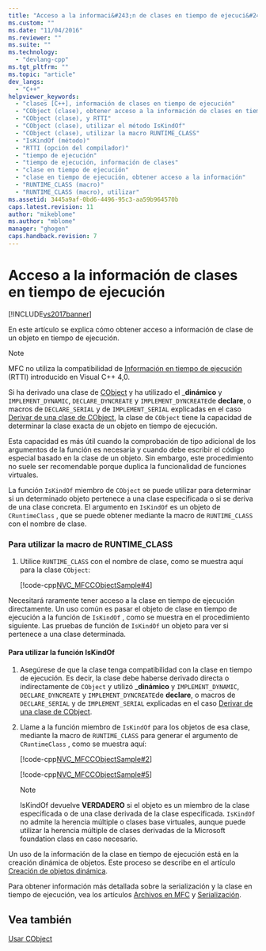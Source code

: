 ```yaml
---
title: "Acceso a la informaci&#243;n de clases en tiempo de ejecuci&#243;n | Microsoft Docs"
ms.custom: ""
ms.date: "11/04/2016"
ms.reviewer: ""
ms.suite: ""
ms.technology: 
  - "devlang-cpp"
ms.tgt_pltfrm: ""
ms.topic: "article"
dev_langs: 
  - "C++"
helpviewer_keywords: 
  - "clases [C++], información de clases en tiempo de ejecución"
  - "CObject (clase), obtener acceso a la información de clases en tiempo de ejecución"
  - "CObject (clase), y RTTI"
  - "CObject (clase), utilizar el método IsKindOf"
  - "CObject (clase), utilizar la macro RUNTIME_CLASS"
  - "IsKindOf (método)"
  - "RTTI (opción del compilador)"
  - "tiempo de ejecución"
  - "tiempo de ejecución, información de clases"
  - "clase en tiempo de ejecución"
  - "clase en tiempo de ejecución, obtener acceso a la información"
  - "RUNTIME_CLASS (macro)"
  - "RUNTIME_CLASS (macro), utilizar"
ms.assetid: 3445a9af-0bd6-4496-95c3-aa59b964570b
caps.latest.revision: 11
author: "mikeblome"
ms.author: "mblome"
manager: "ghogen"
caps.handback.revision: 7
---
```

# Acceso a la informaci&#243;n de clases en tiempo de ejecuci&#243;n
[!INCLUDE[vs2017banner](../assembler/inline/includes/vs2017banner.md)]

En este artículo se explica cómo obtener acceso a información de clase de un objeto en tiempo de ejecución.  
  
> [!NOTE]
>  MFC no utiliza la compatibilidad de [Información en tiempo de ejecución](../cpp/run-time-type-information.md) \(RTTI\) introducido en Visual C\+\+ 4,0.  
  
 Si ha derivado una clase de [CObject](../mfc/reference/cobject-class.md) y ha utilizado el \_**dinámico** y `IMPLEMENT_DYNAMIC`, `DECLARE_DYNCREATE` y `IMPLEMENT_DYNCREATE`de **declare**, o macros de `DECLARE_SERIAL` y de `IMPLEMENT_SERIAL` explicadas en el caso [Derivar de una clase de CObject](../mfc/deriving-a-class-from-cobject.md), la clase de `CObject` tiene la capacidad de determinar la clase exacta de un objeto en tiempo de ejecución.  
  
 Esta capacidad es más útil cuando la comprobación de tipo adicional de los argumentos de la función es necesaria y cuando debe escribir el código especial basado en la clase de un objeto.  Sin embargo, este procedimiento no suele ser recomendable porque duplica la funcionalidad de funciones virtuales.  
  
 La función `IsKindOf` miembro de `CObject` se puede utilizar para determinar si un determinado objeto pertenece a una clase especificada o si se deriva de una clase concreta.  El argumento en `IsKindOf` es un objeto de `CRuntimeClass` , que se puede obtener mediante la macro de `RUNTIME_CLASS` con el nombre de clase.  
  
### Para utilizar la macro de RUNTIME\_CLASS  
  
1.  Utilice `RUNTIME_CLASS` con el nombre de clase, como se muestra aquí para la clase `CObject`:  
  
     [!code-cpp[NVC_MFCCObjectSample#4](../mfc/codesnippet/CPP/accessing-run-time-class-information_1.cpp)]  
  
 Necesitará raramente tener acceso a la clase en tiempo de ejecución directamente.  Un uso común es pasar el objeto de clase en tiempo de ejecución a la función de `IsKindOf` , como se muestra en el procedimiento siguiente.  Las pruebas de función de `IsKindOf` un objeto para ver si pertenece a una clase determinada.  
  
#### Para utilizar la función IsKindOf  
  
1.  Asegúrese de que la clase tenga compatibilidad con la clase en tiempo de ejecución.  Es decir, la clase debe haberse derivado directa o indirectamente de `CObject` y utilizó \_**dinámico** y `IMPLEMENT_DYNAMIC`, `DECLARE_DYNCREATE` y `IMPLEMENT_DYNCREATE`de **declare**, o macros de `DECLARE_SERIAL` y de `IMPLEMENT_SERIAL` explicadas en el caso [Derivar de una clase de CObject](../mfc/deriving-a-class-from-cobject.md).  
  
2.  Llame a la función miembro de `IsKindOf` para los objetos de esa clase, mediante la macro de `RUNTIME_CLASS` para generar el argumento de `CRuntimeClass` , como se muestra aquí:  
  
     [!code-cpp[NVC_MFCCObjectSample#2](../mfc/codesnippet/CPP/accessing-run-time-class-information_2.h)]  
  
     [!code-cpp[NVC_MFCCObjectSample#5](../mfc/codesnippet/CPP/accessing-run-time-class-information_3.cpp)]  
  
    > [!NOTE]
    >  IsKindOf devuelve **VERDADERO** si el objeto es un miembro de la clase especificada o de una clase derivada de la clase especificada.  `IsKindOf` no admite la herencia múltiple o clases base virtuales, aunque puede utilizar la herencia múltiple de clases derivadas de la Microsoft foundation class en caso necesario.  
  
 Un uso de la información de la clase en tiempo de ejecución está en la creación dinámica de objetos.  Este proceso se describe en el artículo [Creación de objetos dinámica](../mfc/dynamic-object-creation.md).  
  
 Para obtener información más detallada sobre la serialización y la clase en tiempo de ejecución, vea los artículos [Archivos en MFC](../mfc/files-in-mfc.md) y [Serialización](../mfc/serialization-in-mfc.md).  
  
## Vea también  
 [Usar CObject](../mfc/using-cobject.md)